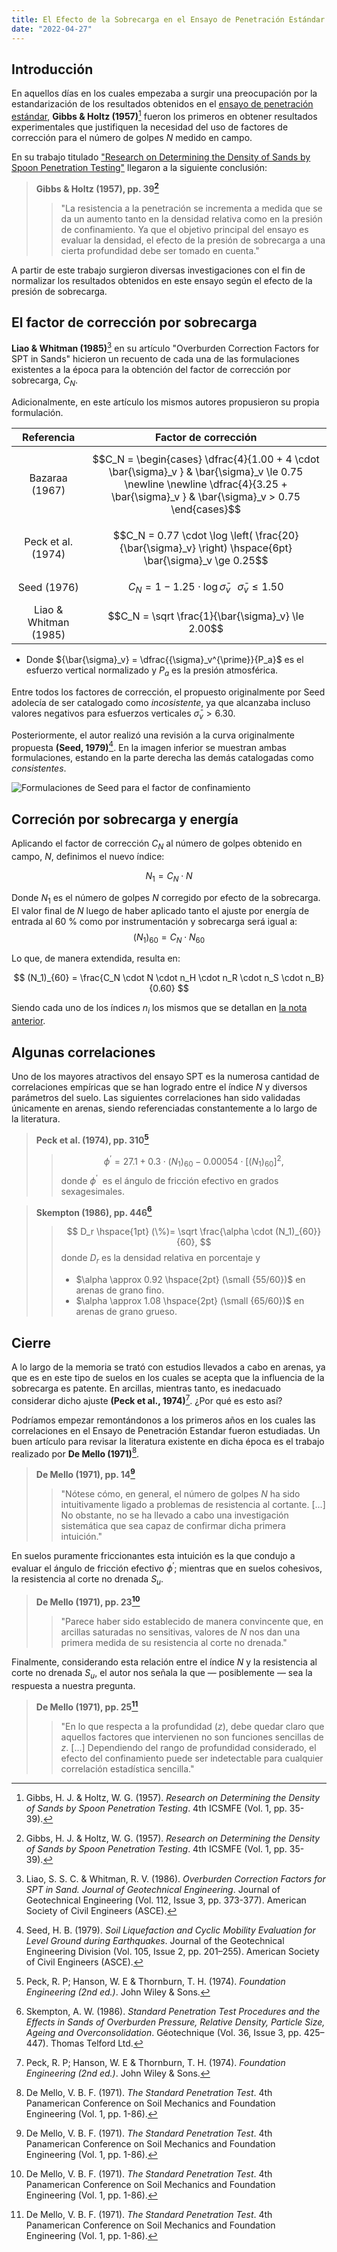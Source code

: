 ```yaml
---
title: El Efecto de la Sobrecarga en el Ensayo de Penetración Estándar
date: "2022-04-27"
---
```


## Introducción
En aquellos días en los cuales empezaba a surgir una preocupación por la estandarización de los resultados obtenidos en el [ensayo de penetración estándar](/2022-04-25.md), **Gibbs & Holtz (1957)**[^1] fueron los primeros en obtener resultados experimentales que justifiquen la necesidad del uso de factores de corrección para el número de golpes $N$ medido en campo.

En su trabajo titulado ["Research on Determining the Density of Sands by Spoon Penetration Testing"](https://www.issmge.org/publications/publication/research-on-determining-the-density-of-sands-by-spoon-penetration-testing) llegaron a la siguiente conclusión:

> **Gibbs & Holtz (1957), pp. 39[^1]**
>> "La resistencia a la penetración se incrementa a medida que se da un aumento tanto en la densidad relativa como en la presión de confinamiento. Ya que el objetivo principal del ensayo es evaluar la densidad, el efecto de la presión de sobrecarga a una cierta profundidad debe ser tomado en cuenta."

A partir de este trabajo surgieron diversas investigaciones con el fin de normalizar los resultados obtenidos en este ensayo según el efecto de la presión de sobrecarga.

## El factor de corrección por sobrecarga

**Liao & Whitman (1985)**[^2] en su artículo "Overburden Correction Factors for SPT in Sands" hicieron un recuento de cada una de las formulaciones existentes a la época para la obtención del factor de corrección por sobrecarga, $C_N$.

Adicionalmente, en este artículo los mismos autores propusieron su propia formulación.

|      Referencia       |                                                                                              Factor de corrección                                                                                              |
| :-------------------: | :------------------------------------------------------------------------------------------------------------------------------------------------------------------------------------------------------------: |
|    Bazaraa (1967)     | $$C_N = \begin{cases}         \dfrac{4}{1.00 + 4 \cdot \bar{\sigma}_v } & \bar{\sigma}_v \le 0.75 		\newline \newline         \dfrac{4}{3.25 +  \bar{\sigma}_v } & \bar{\sigma}_v > 0.75         \end{cases}$$ |
|  Peck et al. (1974)   |                                                    $$C_N = 0.77 \cdot \log \left( \frac{20}{\bar{\sigma}_v} \right) \hspace{6pt} \bar{\sigma}_v \ge 0.25$$                                                     |
|      Seed (1976)      |                                                               $$C_N = 1 - 1.25 \cdot \log \bar{\sigma}_v \hspace{8pt} \bar{\sigma}_v \le 1.50$$                                                                |
| Liao & Whitman (1985) |                                                                               $$C_N = \sqrt \frac{1}{\bar{\sigma}_v} \le 2.00$$                                                                                |

- Donde ${\bar{\sigma}_v} = \dfrac{{\sigma}_v^{\prime}}{P_a}$ es el esfuerzo vertical normalizado y ${P_a}$ es la presión atmosférica.

Entre todos los factores de corrección, el propuesto originalmente por Seed adolecía de ser catalogado como *incosistente*, ya que alcanzaba incluso valores negativos para esfuerzos verticales $\bar{\sigma}_v > 6.30$.

Posteriormente, el autor realizó una revisión a la curva originalmente propuesta **(Seed, 1979)**[^3]. En la imagen inferior se muestran ambas formulaciones, estando en la parte derecha las demás catalogadas como *consistentes*.

![Formulaciones de Seed para el factor de confinamiento](/images/2022-04-27_01.jpg)

## Correción por sobrecarga y energía

Aplicando el factor de corrección $C_N$ al número de golpes obtenido en campo, $N$, definimos el nuevo índice:

$$
N_1 = C_N \cdot N
$$

Donde $N_1$ es el número de golpes $N$ corregido por efecto de la sobrecarga. El valor final de $N$ luego de haber aplicado tanto el ajuste por energía de entrada al 60 % como por instrumentación y sobrecarga será igual a:
$$(N_1)_{60} = C_N \cdot N_{60}$$

Lo que, de manera extendida, resulta en:

$$
(N_1)_{60} = \frac{C_N \cdot N \cdot n_H \cdot n_R \cdot n_S \cdot n_B}{0.60}
$$

Siendo cada uno de los índices $n_i$ los mismos que se detallan en [la nota anterior](/2022-04-25).

## Algunas correlaciones

Uno de los mayores atractivos del ensayo SPT es la numerosa cantidad de correlaciones empíricas que se han logrado entre el índice $N$ y diversos parámetros del suelo. Las siguientes correlaciones han sido validadas únicamente en arenas, siendo referenciadas constantemente a lo largo de la literatura.

> **Peck et al. (1974), pp. 310[^4]**
>> $$
>> \phi^{\prime} = 27.1 + 0.3 \cdot (N_1)_{60} - 0.00054 \cdot [(N_1)_{60}]^2,
>> $$
>> donde $\phi^{\prime} ~$ es el ángulo de fricción efectivo en grados sexagesimales.

> **Skempton (1986), pp. 446[^5]**
>> $$
>> D_r \hspace{1pt} (\%)= \sqrt \frac{\alpha \cdot (N_1)_{60}}{60},
>> $$
>> donde $D_r$ es la densidad relativa en porcentaje y
>> * $\alpha \approx 0.92 \hspace{2pt} (\small {55/60})$ en arenas de grano fino.
>> * $\alpha \approx 1.08 \hspace{2pt} (\small {65/60})$ en arenas de grano grueso.

## Cierre

A lo largo de la memoria se trató con estudios llevados a cabo en arenas, ya que es en este tipo de suelos en los cuales se acepta que la influencia de la sobrecarga es patente. En arcillas, mientras tanto, es inedacuado considerar dicho ajuste **(Peck et al., 1974)**[^4]. ¿Por qué es esto así?

Podríamos empezar remontándonos a los primeros años en los cuales las correlaciones en el Ensayo de Penetración Estandar fueron estudiadas. Un buen artículo para revisar la literatura existente en dicha época es el trabajo realizado por **De Mello (1971)**[^6].

> **De Mello (1971), pp. 14[^6]**
>> "Nótese cómo, en general, el número de golpes $N$ ha sido intuitivamente ligado a problemas de resistencia al cortante. [...] No obstante, no se ha llevado a cabo una investigación sistemática que sea capaz de confirmar dicha primera intuición."

En suelos puramente friccionantes esta intuición es la que condujo a evaluar el ángulo de fricción efectivo $\phi^{\prime}$; mientras que en suelos cohesivos, la resistencia al corte no drenada $S_u$.

> **De Mello (1971), pp. 23[^6]**
>> "Parece haber sido establecido de manera convincente que, en arcillas saturadas no sensitivas, valores de $N$ nos dan una primera medida de su resistencia al corte no drenada."

Finalmente, considerando esta relación entre el índice $N$ y la resistencia al corte no drenada $S_u$, el autor nos señala la que — posiblemente — sea la respuesta a nuestra pregunta.

> **De Mello (1971), pp. 25[^6]**
>> "En lo que respecta a la profundidad ($z$), debe quedar claro que aquellos factores que intervienen no son funciones sencillas de $z$. [...] Dependiendo del rango de profundidad considerado, el efecto del confinamiento puede ser indetectable para cualquier correlación estadística sencilla."


[^1]: Gibbs, H. J. & Holtz, W. G. (1957). *Research on Determining the Density of Sands by Spoon Penetration Testing*. 4th ICSMFE (Vol. 1, pp. 35-39).
[^2]: Liao, S. S. C. & Whitman, R. V. (1986). *Overburden Correction Factors for SPT in Sand. Journal of Geotechnical Engineering*. Journal of Geotechnical Engineering (Vol. 112, Issue 3, pp. 373-377). American Society of Civil Engineers (ASCE).
[^3]: Seed, H. B. (1979). *Soil Liquefaction and Cyclic Mobility Evaluation for Level Ground during Earthquakes*. Journal of the Geotechnical Engineering Division (Vol. 105, Issue 2, pp. 201–255). American Society of Civil Engineers (ASCE).
[^4]: Peck, R. P; Hanson, W. E & Thornburn, T. H. (1974). *Foundation Engineering (2nd ed.)*. John Wiley & Sons.
[^5]: Skempton, A. W. (1986). *Standard Penetration Test Procedures and the Effects in Sands of Overburden Pressure, Relative Density, Particle Size, Ageing and Overconsolidation*. Géotechnique (Vol. 36, Issue 3, pp. 425–447). Thomas Telford Ltd.
[^6]: De Mello, V. B. F. (1971). *The Standard Penetration Test*. 4th Panamerican Conference on Soil Mechanics and Foundation Engineering (Vol. 1, pp. 1-86).
